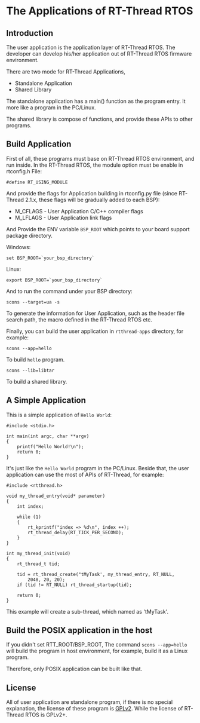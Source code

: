 # The Applications of RT-Thread RTOS #

## Introduction ##

The user application is the application layer of RT-Thread RTOS. The developer can 
develop his/her application out of RT-Thread RTOS firmware environment.

There are two mode for RT-Thread Applications, 

* Standalone Application 
* Shared Library

The standalone application has a main() function as the program entry. It more like 
a program in the PC/Linux. 

The shared library is compose of functions, and provide these APIs to other programs.

## Build Application ##

First of all, these programs must base on RT-Thread RTOS environment, and run inside. 
In the RT-Thread RTOS, the module option must be enable in rtconfig.h File:

    #define RT_USING_MODULE

And provide the flags for Application building in rtconfig.py file (since RT-Thread 2.1.x, 
these flags will be gradually added to each BSP): 

* M_CFLAGS - User Application C/C++ compiler flags
* M_LFLAGS - User Application link flags

And Provide the ENV variable `BSP_ROOT` which points to your board support package 
directory. 

Windows:

    set BSP_ROOT=`your_bsp_directory`

Linux:

    export BSP_ROOT=`your_bsp_directory`

And to run the command under your BSP directory:

    scons --target=ua -s

To generate the information for User Application, such as the header file search path, 
the macro defined in the RT-Thread RTOS etc. 

Finally, you can build the user application in `rtthread-apps` directory, for example:

    scons --app=hello

To build `hello` program. 

    scons --lib=libtar

To build a shared library. 

## A Simple Application ##

This is a simple application of `Hello World`:

    #include <stdio.h>
    
    int main(int argc, char **argv)
    {
        printf("Hello World!\n");
        return 0;
    }

It's just like the `Hello World` program in the PC/Linux. Beside that, the user 
application can use the most of APIs of RT-Thread, for example:

    #include <rtthread.h>
    
    void my_thread_entry(void* parameter)
    {
        int index;
        
        while (1)
        {
            rt_kprintf("index => %d\n", index ++);
            rt_thread_delay(RT_TICK_PER_SECOND);
        }
    }
    
    int my_thread_init(void)
    {
        rt_thread_t tid;
        
        tid = rt_thread_create("tMyTask', my_thread_entry, RT_NULL, 
            2048, 20, 20);
        if (tid != RT_NULL) rt_thread_startup(tid);
        
        return 0;
    }

This example will create a sub-thread, which named as 'tMyTask'. 

## Build the POSIX application in the host ##

If you didn't set RTT_ROOT/BSP_ROOT, The command ```scons --app=hello``` will 
build the program in host environment, for example, build it as a Linux program. 

Therefore, only POSIX application can be built like that. 

## License ##

All of user application are standalone program, if there is no special explanation, 
the license of these program is [GPLv2](LICENSE). While the license of RT-Thread RTOS is GPLv2+. 
